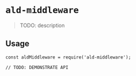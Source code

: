 # `ald-middleware`

> TODO: description

## Usage

```
const aldMiddleware = require('ald-middleware');

// TODO: DEMONSTRATE API
```
